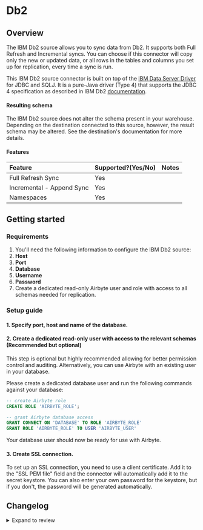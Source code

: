 # Db2

## Overview

The IBM Db2 source allows you to sync data from Db2. It supports both Full Refresh and Incremental syncs. You can choose if this connector will copy only the new or updated data, or all rows in the tables and columns you set up for replication, every time a sync is run.

This IBM Db2 source connector is built on top of the [IBM Data Server Driver](https://mvnrepository.com/artifact/com.ibm.db2/jcc/11.5.5.0) for JDBC and SQLJ. It is a pure-Java driver \(Type 4\) that supports the JDBC 4 specification as described in IBM Db2 [documentation](https://www.ibm.c../en/db2/11.5?topic=apis-supported-drivers-jdbc-sqlj).

#### Resulting schema

The IBM Db2 source does not alter the schema present in your warehouse. Depending on the destination connected to this source, however, the result schema may be altered. See the destination's documentation for more details.

#### Features

| Feature                   | Supported?\(Yes/No\) | Notes |
| :------------------------ | :------------------- | :---- |
| Full Refresh Sync         | Yes                  |       |
| Incremental - Append Sync | Yes                  |       |
| Namespaces                | Yes                  |       |

## Getting started

### Requirements

1. You'll need the following information to configure the IBM Db2 source:
2. **Host**
3. **Port**
4. **Database**
5. **Username**
6. **Password**
7. Create a dedicated read-only Airbyte user and role with access to all schemas needed for replication.

### Setup guide

#### 1. Specify port, host and name of the database.

#### 2. Create a dedicated read-only user with access to the relevant schemas \(Recommended but optional\)

This step is optional but highly recommended allowing for better permission control and auditing. Alternatively, you can use Airbyte with an existing user in your database.

Please create a dedicated database user and run the following commands against your database:

```sql
-- create Airbyte role
CREATE ROLE 'AIRBYTE_ROLE';

-- grant Airbyte database access
GRANT CONNECT ON 'DATABASE' TO ROLE 'AIRBYTE_ROLE'
GRANT ROLE 'AIRBYTE_ROLE' TO USER 'AIRBYTE_USER'
```

Your database user should now be ready for use with Airbyte.

#### 3. Create SSL connection.

To set up an SSL connection, you need to use a client certificate. Add it to the "SSL PEM file" field and the connector will automatically add it to the secret keystore.
You can also enter your own password for the keystore, but if you don't, the password will be generated automatically.

## Changelog

<details>
  <summary>Expand to review</summary>

| Version | Date       | Pull Request                                                                                                  | Subject                                                                                                                                   |
| :------ | :--------- | :------------------------------------------------------------------------------------------------------------ | :---------------------------------------------------------------------------------------------------------------------------------------- | -------- |
| 0.3.0 | 2025-03-06 | [48969](https://github.com/airbytehq/airbyte/pull/48969) | fix datatype and connection string |
| 0.2.4 | 2025-01-10 | [51502](https://github.com/airbytehq/airbyte/pull/51502) | Use a non root base image |
| 0.2.3 | 2024-12-18 | [49909](https://github.com/airbytehq/airbyte/pull/49909) | Use a base image: airbyte/java-connector-base:1.0.0 |
| 0.2.2 | 2024-02-13 | [35233](https://github.com/airbytehq/airbyte/pull/35233) | Adopt CDK 0.20.4 |
| 0.2.1 | 2024-01-24 | [34453](https://github.com/airbytehq/airbyte/pull/34453) | bump CDK version |
| 0.2.0 | 2023-12-18 | [33485](https://github.com/airbytehq/airbyte/pull/33485) | Remove LEGACY state |
| 0.1.20 | 2023-06-20 | [27212](https://github.com/airbytehq/airbyte/pull/27212) | Fix silent exception swallowing in StreamingJdbcDatabase |
| 0.1.19 | 2023-03-22 | [20760](https://github.com/airbytehq/airbyte/pull/20760) | Removed redundant date-time datatypes formatting |
| 0.1.18 | 2023-03-06 | [23455](https://github.com/airbytehq/airbyte/pull/23455) | For network isolation, source connector accepts a list of hosts it is allowed to connect to |
| 0.1.17  | 2022-12-14 | [20436](https://github.com/airbytehq/airbyte/pull/20346)                                                      | Consolidate date/time values mapping for JDBC sources                                                                                     |
|         | 2022-10-13 | [15535](https://github.com/airbytehq/airbyte/pull/16238)                                                      | Update incremental query to avoid data missing when new data is inserted at the same time as a sync starts under non-CDC incremental mode |
| 0.1.16  | 2022-09-06 | [16354](https://github.com/airbytehq/airbyte/pull/16354)                                                      | Add custom JDBC params                                                                                                                    |
| 0.1.15  | 2022-09-01 | [16238](https://github.com/airbytehq/airbyte/pull/16238)                                                      | Emit state messages more frequently                                                                                                       |
| 0.1.14  | 2022-08-18 | [14356](https://github.com/airbytehq/airbyte/pull/14356)                                                      | DB Sources: only show a table can sync incrementally if at least one column can be used as a cursor field                                 |
| 0.1.13  | 2022-07-22 | [14714](https://github.com/airbytehq/airbyte/pull/14714)                                                      | Clarified error message when invalid cursor column selected                                                                               |
| 0.1.12  | 2022-07-14 | [14574](https://github.com/airbytehq/airbyte/pull/14574)                                                      | Removed additionalProperties:false from JDBC source connectors                                                                            |
| 0.1.11  | 2022-06-17 | [13864](https://github.com/airbytehq/airbyte/pull/13864)                                                      | Updated stacktrace format for any trace message errors                                                                                    |
| 0.1.10  | 2022-04-29 | [12480](https://github.com/airbytehq/airbyte/pull/12480)                                                      | Query tables with adaptive fetch size to optimize JDBC memory consumption                                                                 |
| 0.1.9   | 2022-02-21 | [10242](https://github.com/airbytehq/airbyte/pull/10242)                                                      | Fixed cursor for old connectors that use non-microsecond format. Now connectors work with both formats                                    |
| 0.1.8   | 2022-02-18 | [10242](https://github.com/airbytehq/airbyte/pull/10242)                                                      | Updated timestamp transformation with microseconds                                                                                        |
| 0.1.7   | 2022-02-14 | [10256](https://github.com/airbytehq/airbyte/pull/10256)                                                      | Add `-XX:+ExitOnOutOfMemoryError` JVM option                                                                                              | \*\*\*\* |
| 0.1.6   | 2022-02-08 | [10173](https://github.com/airbytehq/airbyte/pull/10173)                                                      | Improved discovering tables in case if user does not have permissions to any table                                                        |
| 0.1.5   | 2022-02-01 | [9875](https://github.com/airbytehq/airbyte/pull/9875)                                                        | Discover only permitted for user tables                                                                                                   |
| 0.1.4   | 2021-12-30 | [9187](https://github.com/airbytehq/airbyte/pull/9187) [8749](https://github.com/airbytehq/airbyte/pull/8749) | Add support of JdbcType.ARRAY to JdbcSourceOperations.                                                                                    |
| 0.1.3   | 2021-11-05 | [7670](https://github.com/airbytehq/airbyte/pull/7670)                                                        | Updated unique DB2 types transformation                                                                                                   |
| 0.1.2   | 2021-10-25 | [7355](https://github.com/airbytehq/airbyte/pull/7355)                                                        | Added ssl support                                                                                                                         |
| 0.1.1   | 2021-08-13 | [4699](https://github.com/airbytehq/airbyte/pull/4699)                                                        | Added json config validator                                                                                                               |
| 0.1.0   | 2021-06-22 | [4197](https://github.com/airbytehq/airbyte/pull/4197)                                                        | New Source: IBM DB2                                                                                                                       |

</details>
